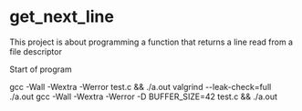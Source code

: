 # get_next_line

This project is about programming a function that returns a line read from a file descriptor

Start of program

gcc -Wall -Wextra -Werror test.c && ./a.out
valgrind --leak-check=full ./a.out
gcc -Wall -Wextra -Werror -D BUFFER_SIZE=42 test.c && ./a.out